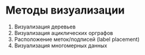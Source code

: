 # Методы визуализации

1. Визуализация деревьев
2. Визуализация ациклических орграфов
3. Расположение меток/подписей (label placement)
4. Визуализация многомерных данных
